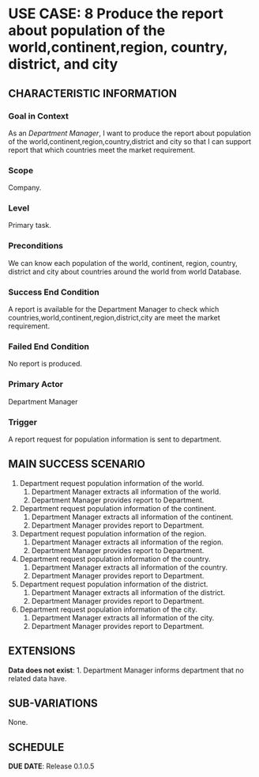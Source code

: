 # USE CASE: 8 Produce the report about population of the world,continent,region, country, district, and city

## CHARACTERISTIC INFORMATION

### Goal in Context

As an *Department Manager*, I want to produce the report about population of the world,continent,region,country,district and city so that I can support report that which countries meet the market requirement.
### Scope

Company.

### Level

Primary task.

### Preconditions

We can know each population of the world, continent, region, country, district and city about countries around the world from world Database.

### Success End Condition

A report is available for the Department Manager to check which countries,world,continent,region,district,city are meet the market requirement.

### Failed End Condition

No report is produced.

### Primary Actor

Department Manager

### Trigger

A report request for population information is sent to department.

## MAIN SUCCESS SCENARIO

1. Department request population information of the world.
   1. Department Manager extracts all information of the world.
   2. Department Manager provides report to Department.
2. Department request population information of the continent.
   1. Department Manager extracts all information of the continent.
   2. Department Manager provides report to Department.
3. Department request population information of the region.
   1. Department Manager extracts all information of the region.
   2. Department Manager provides report to Department.
4. Department request population information of the country. 
   1. Department Manager extracts all information of the country.
   2. Department Manager provides report to Department.
5. Department request population information of the district.
   1. Department Manager extracts all information of the district.
   2. Department Manager provides report to Department.
6. Department request population information of the city.
   1. Department Manager extracts all information of the city.
   2. Department Manager provides report to Department.


## EXTENSIONS

**Data does not exist**:
    1. Department Manager informs department that no related data have.

## SUB-VARIATIONS

None.

## SCHEDULE

**DUE DATE**: Release 0.1.0.5